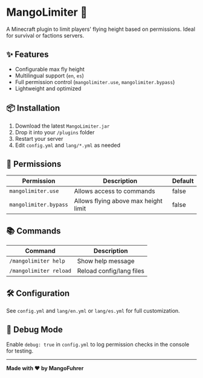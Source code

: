 # MangoLimiter 🥭

A Minecraft plugin to limit players' flying height based on permissions. Ideal for survival or factions servers.

## ✨ Features

- Configurable max fly height
- Multilingual support (`en`, `es`)
- Full permission control (`mangolimiter.use`, `mangolimiter.bypass`)
- Lightweight and optimized

## 📦 Installation

1. Download the latest `MangoLimiter.jar`
2. Drop it into your `/plugins` folder
3. Restart your server
4. Edit `config.yml` and `lang/*.yml` as needed

## 📄 Permissions

| Permission             | Description                            | Default |
|------------------------|----------------------------------------|---------|
| `mangolimiter.use`     | Allows access to commands              | false   |
| `mangolimiter.bypass`  | Allows flying above max height limit   | false   |

## 📚 Commands

| Command               | Description              |
|-----------------------|--------------------------|
| `/mangolimiter help`  | Show help message        |
| `/mangolimiter reload`| Reload config/lang files |

## 🛠️ Configuration

See `config.yml` and `lang/en.yml` or `lang/es.yml` for full customization.

## 🐞 Debug Mode

Enable `debug: true` in `config.yml` to log permission checks in the console for testing.

---

**Made with ❤️ by MangoFuhrer**
